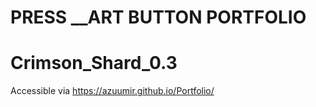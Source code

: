 # PRESS __ART BUTTON PORTFOLIO
# Crimson_Shard_0.3


Accessible via https://azuumir.github.io/Portfolio/
